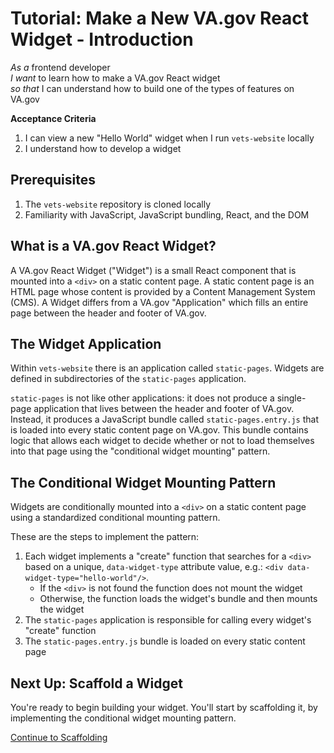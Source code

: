 #   Tutorial: Make a New VA.gov React Widget - Introduction

*As a* frontend developer  
*I want* to learn how to make a VA.gov React widget  
*so that* I can understand how to build one of the types of features on VA.gov

**Acceptance Criteria**

1.  I can view a new "Hello World" widget when I run `vets-website` locally
1.  I understand how to develop a widget

##  Prerequisites

1.  The `vets-website` repository is cloned locally
1.  Familiarity with JavaScript, JavaScript bundling, React, and the DOM

##  What is a VA.gov React Widget?

A VA.gov React Widget ("Widget") is a small React component that is mounted into a `<div>` on a static content page. A static content page is an HTML page whose content is provided by a Content Management System (CMS). A Widget differs from a VA.gov "Application" which fills an entire page between the header and footer of VA.gov.

##  The Widget Application

Within `vets-website` there is an application called `static-pages`. Widgets are defined in subdirectories of the `static-pages` application.

`static-pages` is not like other applications: it does not produce a single-page application that lives between the header and footer of VA.gov. Instead, it produces a JavaScript bundle called `static-pages.entry.js` that is loaded into every static content page on VA.gov. This bundle contains logic that allows each widget to decide whether or not to load themselves into that page using the "conditional widget mounting" pattern.

##  The Conditional Widget Mounting Pattern

Widgets are conditionally mounted into a `<div>` on a static content page using a standardized conditional mounting pattern.

These are the steps to implement the pattern:

1.  Each widget implements a "create" function that searches for a `<div>` based on a unique, `data-widget-type` attribute value, e.g.: `<div data-widget-type="hello-world"/>`.
    *  If the `<div>` is not found the function does not mount the widget
    *  Otherwise, the function loads the widget's bundle and then mounts the widget
1.  The `static-pages` application is responsible for calling every widget's "create" function
1.  The `static-pages.entry.js` bundle is loaded on every static content page

##  Next Up: Scaffold a Widget

You're ready to begin building your widget. You'll start by scaffolding it, by implementing the conditional widget mounting pattern.

[Continue to Scaffolding](./SCAFFOLDING-A-WIDGET.md)